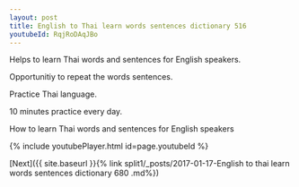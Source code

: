 ```yaml
---
layout: post
title: English to Thai learn words sentences dictionary 516 
youtubeId: RqjRoDAqJBo
---
```

 
 
Helps to learn Thai words and sentences for English speakers.

Opportunitiy to repeat the words sentences. 

Practice Thai language. 
 
10 minutes practice every day. 
 
How to learn Thai words and sentences for English speakers 
 
{% include youtubePlayer.html id=page.youtubeId %}
 
 
[Next]({{ site.baseurl }}{% link  split1/_posts/2017-01-17-English to thai learn words sentences dictionary 680 .md%})
 

